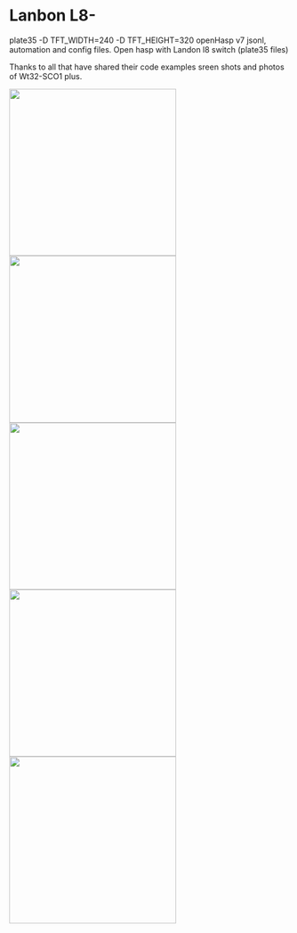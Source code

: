 # Lanbon L8-
plate35  -D TFT_WIDTH=240 -D TFT_HEIGHT=320
openHasp v7 jsonl, automation and config files. 
Open hasp with Landon l8 switch (plate35 files)

Thanks to all that have shared their 
code examples 
sreen shots and photos of Wt32-SCO1 plus.

<img src="/screenshots/InShot_20230523_154742730.jpg" width="300">
<img src="/screenshots/InShot_20230523_154900432.jpg" width="300">
<img src="/screenshots/InShot_20230523_155059019.jpg" width="300">
<img src="/screenshots/InShot_20230523_155256780.jpg" width="300">
<img src="/screenshots/Screenshot_20230523-155201.png" width="300">
